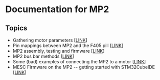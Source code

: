 # Documentation for MP2

## Topics
* Gathering motor parameters [[LINK](MOTOR_PARAM.md)]
* Pin mappings between MP2 and the F405 pill [[LINK](MP2_F405PILL_PINOUTS.md)]
* MP2 assembly, testing and firmware [[LINK](PCB_ASSEMBLY_TESTING.md)]
* MP2 bus bar methods [[LINK](HIGHER_AMP_ASSEMBLY.md)]
* Some (bad) examples of connecting the MP2 to a motor [[LINK](QS165_MP2_WIRING.md)]
* MESC Firmware on the MP2 -- getting started with STM32CubeIDE [[LINK](GETTING_STARTED.md)]
